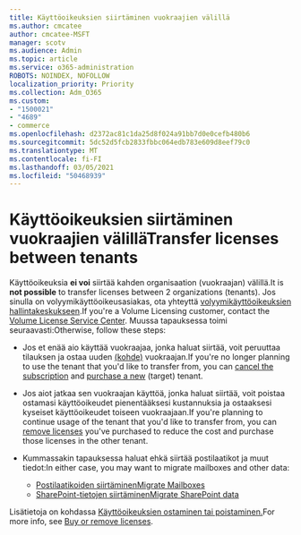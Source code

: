 ```yaml
---
title: Käyttöoikeuksien siirtäminen vuokraajien välillä
ms.author: cmcatee
author: cmcatee-MSFT
manager: scotv
ms.audience: Admin
ms.topic: article
ms.service: o365-administration
ROBOTS: NOINDEX, NOFOLLOW
localization_priority: Priority
ms.collection: Adm_O365
ms.custom:
- "1500021"
- "4689"
- commerce
ms.openlocfilehash: d2372ac81c1da25d8f024a91bb7d0e0cefb480b6
ms.sourcegitcommit: 5dc52d5fcb2833fbbc064edb783e609d8eef79c0
ms.translationtype: MT
ms.contentlocale: fi-FI
ms.lasthandoff: 03/05/2021
ms.locfileid: "50468939"
---
```

# <a name="transfer-licenses-between-tenants"></a><span data-ttu-id="4c8d3-102">Käyttöoikeuksien siirtäminen vuokraajien välillä</span><span class="sxs-lookup"><span data-stu-id="4c8d3-102">Transfer licenses between tenants</span></span>

<span data-ttu-id="4c8d3-103">Käyttöoikeuksia **ei voi** siirtää kahden organisaation (vuokraajan) välillä.</span><span class="sxs-lookup"><span data-stu-id="4c8d3-103">It is **not possible** to transfer licenses between 2 organizations (tenants).</span></span> <span data-ttu-id="4c8d3-104">Jos sinulla on volyymikäyttöoikeusasiakas, ota yhteyttä [volyymikäyttöoikeuksien hallintakeskukseen](https://support.microsoft.com/help/4471406/how-to-contact-the-microsoft-volume-licensing-service-center).</span><span class="sxs-lookup"><span data-stu-id="4c8d3-104">If you're a Volume Licensing customer, contact the [Volume License Service Center](https://support.microsoft.com/help/4471406/how-to-contact-the-microsoft-volume-licensing-service-center).</span></span> <span data-ttu-id="4c8d3-105">Muussa tapauksessa toimi seuraavasti:</span><span class="sxs-lookup"><span data-stu-id="4c8d3-105">Otherwise, follow these steps:</span></span>

- <span data-ttu-id="4c8d3-106">Jos et enää aio käyttää vuokraajaa, jonka haluat siirtää, voit [](https://admin.microsoft.com/Adminportal/Home?source=applauncher#/subscriptions) peruuttaa tilauksen ja ostaa uuden [(kohde)](https://www.microsoft.com/microsoft-365/business/compare-all-microsoft-365-business-products?rtc=2&activetab=tab:primaryr2) vuokraajan.</span><span class="sxs-lookup"><span data-stu-id="4c8d3-106">If you're no longer planning to use the tenant that you'd like to transfer from, you can [cancel the subscription](https://admin.microsoft.com/Adminportal/Home?source=applauncher#/subscriptions) and [purchase a new](https://www.microsoft.com/microsoft-365/business/compare-all-microsoft-365-business-products?rtc=2&activetab=tab:primaryr2) (target) tenant.</span></span>
- <span data-ttu-id="4c8d3-107">Jos aiot jatkaa sen vuokraajan käyttöä, jonka haluat siirtää, voit [](https://docs.microsoft.com/microsoft-365/commerce/licenses/buy-licenses#buy-or-remove-licenses-for-your-business-subscription) poistaa ostamasi käyttöoikeudet pienentääksesi kustannuksia ja ostaaksesi kyseiset käyttöoikeudet toiseen vuokraajaan.</span><span class="sxs-lookup"><span data-stu-id="4c8d3-107">If you're planning to continue usage of the tenant that you'd like to transfer from, you can [remove licenses](https://docs.microsoft.com/microsoft-365/commerce/licenses/buy-licenses#buy-or-remove-licenses-for-your-business-subscription) you've purchased to reduce the cost and purchase those licenses in the other tenant.</span></span>
- <span data-ttu-id="4c8d3-108">Kummassakin tapauksessa haluat ehkä siirtää postilaatikot ja muut tiedot:</span><span class="sxs-lookup"><span data-stu-id="4c8d3-108">In either case, you may want to migrate mailboxes and other data:</span></span>

    - [<span data-ttu-id="4c8d3-109">Postilaatikoiden siirtäminen</span><span class="sxs-lookup"><span data-stu-id="4c8d3-109">Migrate Mailboxes</span></span>](https://docs.microsoft.com/Exchange/mailbox-migration/migrate-mailboxes-across-tenants)
    - [<span data-ttu-id="4c8d3-110">SharePoint-tietojen siirtäminen</span><span class="sxs-lookup"><span data-stu-id="4c8d3-110">Migrate SharePoint data</span></span>](https://aka.ms/modernSpoAdminCenter/CloudContentMigrations)

<span data-ttu-id="4c8d3-111">Lisätietoja on kohdassa [Käyttöoikeuksien ostaminen tai poistaminen.](https://docs.microsoft.com/microsoft-365/commerce/licenses/buy-licenses)</span><span class="sxs-lookup"><span data-stu-id="4c8d3-111">For more info, see [Buy or remove licenses](https://docs.microsoft.com/microsoft-365/commerce/licenses/buy-licenses).</span></span>